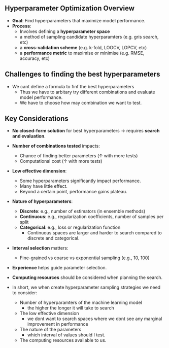## Hyperparameter Optimization Overview

- **Goal**: Find hyperparameters that maximize model performance.
- **Process**:
  - Involves defining a **hyperparameter space**
  - a method of sampling candidate hyperparamters (e.g. gris search, etc)
  - a **cross-validation scheme** (e.g. k-fold, LOOCV, LOPCV, etc)
  - a **performance metric** to maximise or minimise (e.g. RMSE, accuracy, etc)

## Challenges to finding the best hyperparameters
- We cant define a formula to finf the best hyperparameters
  - Thus we have to arbitary try different combinations and evaluate model performance.
  - We have to choose how may combination we want to test.

  
## Key Considerations

- **No closed-form solution** for best hyperparameters → requires **search and evaluation**.
- **Number of combinations tested** impacts:
  - Chance of finding better parameters (↑ with more tests)
  - Computational cost (↑ with more tests)
- **Low effective dimension**:
  - Some hyperparameters significantly impact performance.
  - Many have little effect.
  - Beyond a certain point, performance gains plateau.
- **Nature of hyperparameters**:
  - **Discrete**: e.g., number of estimators (in ensemble methods)
  - **Continuous**: e.g., regularization coefficients, number of samples per split
  - **Categorical**: e.g., loss or regularization function
     - Continuous spaces are larger and harder to search compared to discrete and categorical.
- **Interval selection** matters:
  - Fine-grained vs coarse vs exponential sampling (e.g., 10, 100)
- **Experience** helps guide parameter selection.
- **Computing resources** should be considered when planning the search.

- In short, we when create hyperparameter sampling strategies we need to consider:
  - Number of hyperparamters of the machine learning model
    - the higher the longer it will take to search
  - The low effective dimension
    - we dont want to search spaces where we dont see any marginal improvement in performance
  - The nature of the parameters
    - which interval of values should I test.
  - The computing resources available to us.
